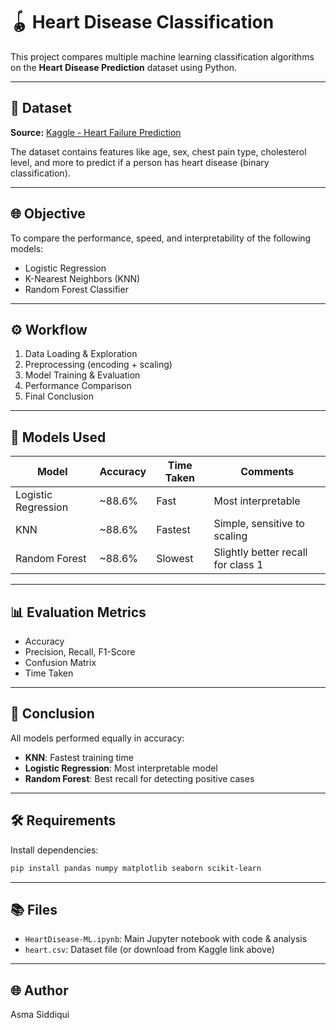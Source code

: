 # 🪀 Heart Disease Classification

This project compares multiple machine learning classification algorithms on the **Heart Disease Prediction** dataset using Python.

---

## 📁 Dataset

**Source:** [Kaggle - Heart Failure Prediction](https://www.kaggle.com/datasets/fedesoriano/heart-failure-prediction)

The dataset contains features like age, sex, chest pain type, cholesterol level, and more to predict if a person has heart disease (binary classification).

---

## 🌐 Objective

To compare the performance, speed, and interpretability of the following models:

* Logistic Regression
* K-Nearest Neighbors (KNN)
* Random Forest Classifier

---

## ⚙️ Workflow

1. Data Loading & Exploration
2. Preprocessing (encoding + scaling)
3. Model Training & Evaluation
4. Performance Comparison
5. Final Conclusion

---

## 🔢 Models Used

| Model               | Accuracy | Time Taken | Comments                           |
| ------------------- | -------- | ---------- | ---------------------------------- |
| Logistic Regression | \~88.6%  | Fast       | Most interpretable                 |
| KNN                 | \~88.6%  | Fastest    | Simple, sensitive to scaling       |
| Random Forest       | \~88.6%  | Slowest    | Slightly better recall for class 1 |

---

## 📊 Evaluation Metrics

* Accuracy
* Precision, Recall, F1-Score
* Confusion Matrix
* Time Taken

---

## 📅 Conclusion

All models performed equally in accuracy:

* **KNN**: Fastest training time
* **Logistic Regression**: Most interpretable model
* **Random Forest**: Best recall for detecting positive cases

---

## 🛠️ Requirements

Install dependencies:

```bash
pip install pandas numpy matplotlib seaborn scikit-learn
```

---

## 📚 Files

* `HeartDisease-ML.ipynb`: Main Jupyter notebook with code & analysis
* `heart.csv`: Dataset file (or download from Kaggle link above)

---

## 🌐 Author

Asma Siddiqui
